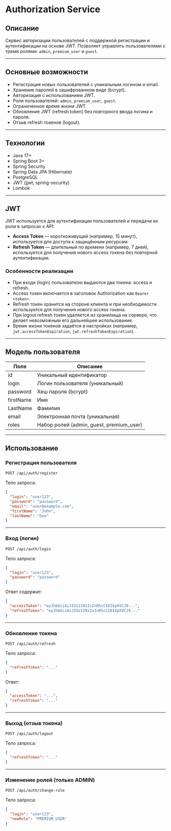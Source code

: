 # Authorization Service

## Описание

Сервис авторизации пользователей с поддержкой регистрации и аутентификации на основе JWT. Позволяет управлять пользователями с тремя ролями: `admin`, `premium_user` и `guest`.

---

## Основные возможности

* Регистрация новых пользователей с уникальным логином и email.
* Хранение паролей в зашифрованном виде (bcrypt).
* Авторизация с использованием JWT.
* Роли пользователей: `admin`, `premium_user`, `guest`.
* Ограниченное время жизни JWT.
* Обновление JWT (refresh token) без повторного ввода логина и пароля.
* Отзыв refresh токенов (logout).

---

## Технологии

* Java 17+
* Spring Boot 3+
* Spring Security
* Spring Data JPA (Hibernate)
* PostgreSQL
* JWT (jjwt, spring-security)
* Lombok

---

## JWT

JWT используется для аутентификации пользователей и передачи их роли в запросах к API:

* **Access Token** — короткоживущий (например, 15 минут), используется для доступа к защищённым ресурсам.
* **Refresh Token** — длительный по времени (например, 7 дней), используется для получения нового access токена без повторной аутентификации.

### Особенности реализации

* При входе (login) пользователю выдаются два токена: access и refresh.
* Access токен включается в заголовок Authorization как `Bearer <token>`.
* Refresh токен хранится на стороне клиента и при необходимости используется для получения нового access токена.
* При logout refresh токен удаляется из хранилища на сервере, что делает невозможным его дальнейшее использование.
* Время жизни токенов задаётся в настройках (например, `jwt.accessTokenExpiration`, `jwt.refreshTokenExpiration`).

---

## Модель пользователя

| Поле      | Описание                                  |
|-----------|-------------------------------------------|
| id        | Уникальный идентификатор                  |
| login     | Логин пользователя (уникальный)           |
| password  | Хеш пароля (bcrypt)                       |
| firstName | Имя                                       |
| LastName  | Фамилия                                   |
| email     | Электронная почта (уникальная)            |
| roles     | Набор ролей (admin, guest, premium\_user) |

---

## Использование

### Регистрация пользователя

`POST /api/auth/register`

Тело запроса:

```json
{
  "login": "user123",
  "password": "password",
  "email": "user@example.com",
  "firstName": "John",
  "lastName": "Doe"
}
```

---

### Вход (логин)

`POST /api/auth/login`

Тело запроса:

```json
{
  "login": "user123",
  "password": "password"
}
```

Ответ содержит:

```json
{
  "accessToken": "eyJhbGciOiJIUzI1NiIsInR5cCI6IkpXVCJ9...",
  "refreshToken": "eyJhbGciOiJIUzI1NiIsInR5cCI6IkpXVCJ9..."
}
```

---

### Обновление токена

`POST /api/auth/refresh`

Тело запроса:

```json
{
  "refreshToken": "..."
}
```

Ответ:

```json
{
  "accessToken": "...",
  "refreshToken": "..."
}
```

---

### Выход (отзыв токена)

`POST /api/auth/logout`

Тело запроса:

```json
{
  "refreshToken": "..."
}
```

---

### Изменение ролей (только ADMIN)

`POST /api/auth/change-role`

Тело запроса:

```json
{
  "login": "user123",
  "newRole": "PREMIUM_USER"
}
```
